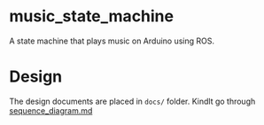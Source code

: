 # music_state_machine
A state machine that plays music on Arduino using ROS.

# Design
The design documents are placed in ```docs/``` folder. Kindlt go through [sequence_diagram.md](docs/sequence_diagram.md)
